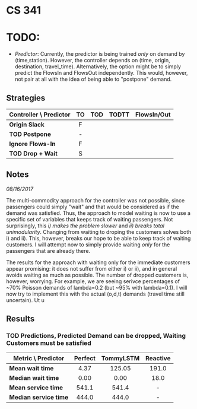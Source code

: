 # CS 341

# TODO:

- *Predictor*: Currently, the predictor is being trained _only_ on demand by (time,station). However, the controller depends on (time, origin, destination, travel_time). Alternatively, the option might be to simply predict the FlowsIn and FlowsOut independently. This would, however, not pair at all with the idea of being able to "postpone" demand. 

## Strategies



|Controller \ Predictor   | TO | TOD | TODTT | FlowsIn/Out | 
| ----------------------- |:--:|:---:|:-----:|:-----------:|
|**Origin Slack**         | F  |     |       |             |
|**TOD Postpone**         | -  |     |       |             |
|**Ignore Flows-In**      | F  |     |       |             |
|**TOD Drop + Wait**      | S  |     |       |             |


## Notes

_08/16/2017_

The multi-commodity approach for the controller was not possible, since passengers could simply "wait" and that would be considered as if the demand was satisfied. Thus, the approach to model waiting is now to use a specific set of variables that keeps track of waiting passengers. Not surprisingly, this *i) makes the problem slower* and *ii) breaks total unimodularity*. Changing from waiting to droping the customers solves both i) and ii). This, however, breaks our hope to be able to keep track of waiting customers. I will attempt now to simply provide waiting _only_ for the passengers that are already there. 

The results for the approach with waiting only for the immediate customers appear promising: it does not suffer from either i) or ii), and in general avoids waiting as much as possible. The number of dropped customers is, however, worrying. For example, we are seeing serivce percentages of ~70% Poisson demands of lambda=0.2 (but ~95% with lambda=0.1). I will now try to implement this with the actual (o,d,t) demands (travel time still uncertain). Ut u



## Results

### TOD Predictions, Predicted Demand can be dropped, Waiting Customers must be satisfied

| Metric \ Predictor    | Perfect | TommyLSTM | Reactive | 
| --------------------  |:------: |:---------:|:--------:|
|**Mean wait time**     |   4.37  |  125.05   |  191.0   |
|**Median wait time**   |   0.00  |    0.00   |   18.0   |
|**Mean service time**  | 541.1   |  541.4    |     -    |
|**Median service time**| 444.0   |  444.0    |     -    |